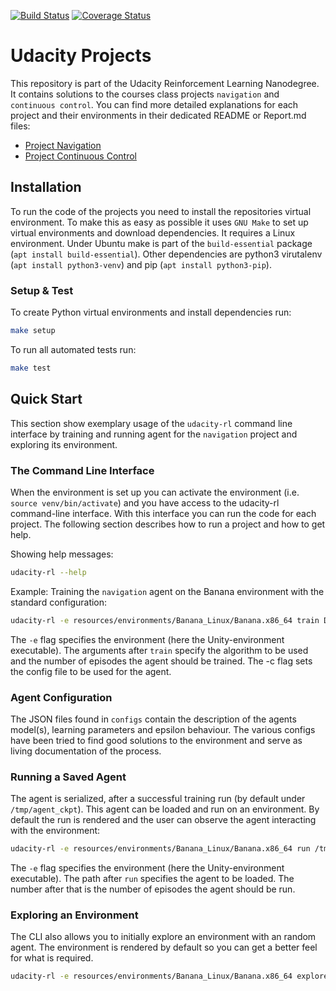 [![Build Status](https://travis-ci.com/SwamyDev/udacity-deep-rl-navigation.svg?branch=master)](https://travis-ci.com/SwamyDev/udacity-deep-rl-navigation) [![Coverage Status](https://coveralls.io/repos/github/SwamyDev/udacity-deep-rl-navigation/badge.svg?branch=master)](https://coveralls.io/github/SwamyDev/udacity-deep-rl-navigation?branch=master)
# Udacity Projects

This repository is part of the Udacity Reinforcement Learning Nanodegree. It contains solutions to the courses class projects `navigation` and `continuous control`. You can find more detailed explanations for each project and their environments in their dedicated README or Report.md files:

- [Project Navigation](doc/README_p1_navigation.md)
- [Project Continuous Control]() 
 
## Installation
To run the code of the projects you need to install the repositories virtual environment. To make this as easy as possible it uses `GNU Make` to set up virtual environments and download dependencies. It requires a Linux environment. Under Ubuntu make is part of the `build-essential` package (`apt install build-essential`). Other dependencies are python3 virutalenv (`apt install python3-venv`) and pip (`apt install python3-pip`).

### Setup & Test
To create Python virtual environments and install dependencies run:
```bash
make setup
```

To run all automated tests run:
```bash
make test
```

## Quick Start
This section show exemplary usage of the `udacity-rl` command line interface by training and running agent for the `navigation` project and exploring its environment.

### The Command Line Interface
When the environment is set up you can activate the environment (i.e. `source venv/bin/activate`) and you have access to the udacity-rl command-line interface. With this interface you can run the code for each project. The following section describes how to run a project and how to get help.

Showing help messages:
```bash
udacity-rl --help
```

Example: Training the `navigation` agent on the Banana environment with the standard configuration:
```bash
udacity-rl -e resources/environments/Banana_Linux/Banana.x86_64 train DQN 3000 -c configs/standard.json
```
The `-e` flag specifies the environment (here the Unity-environment executable). The arguments after `train` specify the algorithm to be used and the number of episodes the agent should be trained. The -c flag sets the config file to be used for the agent.

### Agent Configuration
The JSON files found in `configs` contain the description of the agents model(s), learning parameters and epsilon behaviour. The various configs have been tried to find good solutions to the environment and serve as living documentation of the process.

### Running a Saved Agent
The agent is serialized, after a successful training run (by default under `/tmp/agent_ckpt`). This agent can be loaded and run on an environment. By default the run is rendered and the user can observe the agent interacting with the environment:

```bash
udacity-rl -e resources/environments/Banana_Linux/Banana.x86_64 run /tmp/agent_ckpt 1
```
The `-e` flag specifies the environment (here the Unity-environment executable). The path after `run` specifies the agent to be loaded. The number after that is the number of episodes the agent should be run.

### Exploring an Environment
The CLI also allows you to initially explore an environment with an random agent. The environment is rendered by default so you can get a better feel for what is required.

```bash
udacity-rl -e resources/environments/Banana_Linux/Banana.x86_64 explore
```